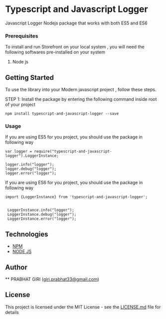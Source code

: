 # Typescript and Javascript Logger

Javascript Logger Nodejs package that works with both ES5 and ES6

### Prerequisites

To install and run Storefront on your local system , you will need the following softwares pre-installed on your system

1. Node js


## Getting Started

To use the library into your Modern javascript project , follow these steps.

STEP 1: Install the package by entering the following command inside root of your project

```
npm install typescript-and-javascript-logger --save

```

### Usage

If you are using ES5 for you project, you should use the package in following way

```
var logger = require("typescript-and-javascript-logger").LoggerInstance;

logger.info("logger");
logger.debug("logger");
logger.error("logger");

```

If you are using ES6 for you project, you should use the package in following way

```
import {LoggerInstance} from 'typescript-and-javascript-logger';


 LoggerInstance.info("logger");
 LoggerInstance.debug("logger");
 LoggerInstance.error("logger");

```

## Technologies

* [NPM](https://www.npmjs.com/)
* [NODE JS](https://nodejs.org/en/)

## Author

** PRABHAT GIRI (giri.prabhat33@gmail.com)

## License

This project is licensed under the MIT License - see the [LICENSE.md](LICENSE.md) file for details

